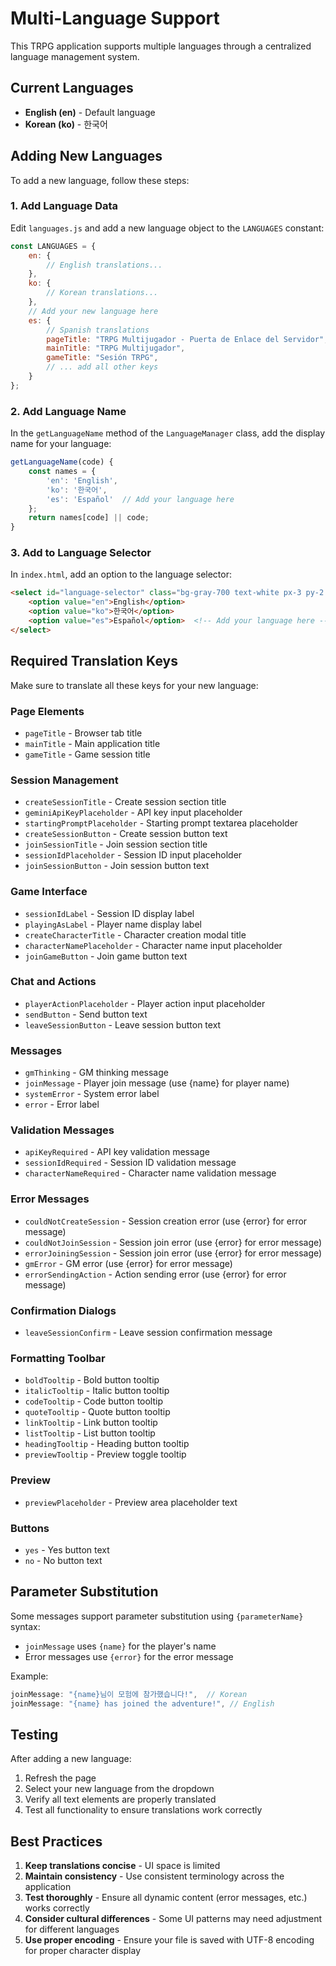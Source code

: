 # Multi-Language Support

This TRPG application supports multiple languages through a centralized language management system.

## Current Languages

- **English (en)** - Default language
- **Korean (ko)** - 한국어

## Adding New Languages

To add a new language, follow these steps:

### 1. Add Language Data

Edit `languages.js` and add a new language object to the `LANGUAGES` constant:

```javascript
const LANGUAGES = {
    en: {
        // English translations...
    },
    ko: {
        // Korean translations...
    },
    // Add your new language here
    es: {
        // Spanish translations
        pageTitle: "TRPG Multijugador - Puerta de Enlace del Servidor",
        mainTitle: "TRPG Multijugador",
        gameTitle: "Sesión TRPG",
        // ... add all other keys
    }
};
```

### 2. Add Language Name

In the `getLanguageName` method of the `LanguageManager` class, add the display name for your language:

```javascript
getLanguageName(code) {
    const names = {
        'en': 'English',
        'ko': '한국어',
        'es': 'Español'  // Add your language here
    };
    return names[code] || code;
}
```

### 3. Add to Language Selector

In `index.html`, add an option to the language selector:

```html
<select id="language-selector" class="bg-gray-700 text-white px-3 py-2 rounded-md text-sm focus:outline-none focus:ring-2 focus:ring-indigo-500">
    <option value="en">English</option>
    <option value="ko">한국어</option>
    <option value="es">Español</option>  <!-- Add your language here -->
</select>
```

## Required Translation Keys

Make sure to translate all these keys for your new language:

### Page Elements
- `pageTitle` - Browser tab title
- `mainTitle` - Main application title
- `gameTitle` - Game session title

### Session Management
- `createSessionTitle` - Create session section title
- `geminiApiKeyPlaceholder` - API key input placeholder
- `startingPromptPlaceholder` - Starting prompt textarea placeholder
- `createSessionButton` - Create session button text
- `joinSessionTitle` - Join session section title
- `sessionIdPlaceholder` - Session ID input placeholder
- `joinSessionButton` - Join session button text

### Game Interface
- `sessionIdLabel` - Session ID display label
- `playingAsLabel` - Player name display label
- `createCharacterTitle` - Character creation modal title
- `characterNamePlaceholder` - Character name input placeholder
- `joinGameButton` - Join game button text

### Chat and Actions
- `playerActionPlaceholder` - Player action input placeholder
- `sendButton` - Send button text
- `leaveSessionButton` - Leave session button text

### Messages
- `gmThinking` - GM thinking message
- `joinMessage` - Player join message (use {name} for player name)
- `systemError` - System error label
- `error` - Error label

### Validation Messages
- `apiKeyRequired` - API key validation message
- `sessionIdRequired` - Session ID validation message
- `characterNameRequired` - Character name validation message

### Error Messages
- `couldNotCreateSession` - Session creation error (use {error} for error message)
- `couldNotJoinSession` - Session join error (use {error} for error message)
- `errorJoiningSession` - Session join error (use {error} for error message)
- `gmError` - GM error (use {error} for error message)
- `errorSendingAction` - Action sending error (use {error} for error message)

### Confirmation Dialogs
- `leaveSessionConfirm` - Leave session confirmation message

### Formatting Toolbar
- `boldTooltip` - Bold button tooltip
- `italicTooltip` - Italic button tooltip
- `codeTooltip` - Code button tooltip
- `quoteTooltip` - Quote button tooltip
- `linkTooltip` - Link button tooltip
- `listTooltip` - List button tooltip
- `headingTooltip` - Heading button tooltip
- `previewTooltip` - Preview toggle tooltip

### Preview
- `previewPlaceholder` - Preview area placeholder text

### Buttons
- `yes` - Yes button text
- `no` - No button text

## Parameter Substitution

Some messages support parameter substitution using `{parameterName}` syntax:

- `joinMessage` uses `{name}` for the player's name
- Error messages use `{error}` for the error message

Example:
```javascript
joinMessage: "{name}님이 모험에 참가했습니다!",  // Korean
joinMessage: "{name} has joined the adventure!", // English
```

## Testing

After adding a new language:

1. Refresh the page
2. Select your new language from the dropdown
3. Verify all text elements are properly translated
4. Test all functionality to ensure translations work correctly

## Best Practices

1. **Keep translations concise** - UI space is limited
2. **Maintain consistency** - Use consistent terminology across the application
3. **Test thoroughly** - Ensure all dynamic content (error messages, etc.) works correctly
4. **Consider cultural differences** - Some UI patterns may need adjustment for different languages
5. **Use proper encoding** - Ensure your file is saved with UTF-8 encoding for proper character display 